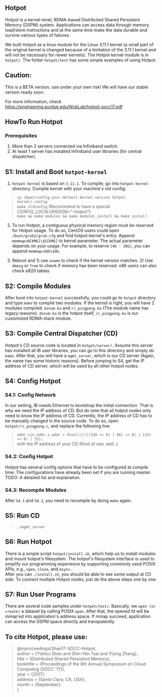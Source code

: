 ## Hotpot
Hotpot is a kernel-level, RDMA-based Distributed Shared Persistent Memory (DSPM) system. Applications can access data through memory load/store instructions and at the same time make the data durable and survive various types of failures. 

We built Hotpot as a linux module for the Linux 3.11.1 kernel (a small part of the original kernel is changed because of a limitation of the 3.11.1 kernel and will not be necessary for newer kernels). The Hotpot kernel module is in `hotpot/`. The folder `hotpot/test` has some simple examples of using Hotpot.

## Caution:  
This is a BETA version, use under your own risk! We will have our stable version ready soon.

For more information, check https://engineering.purdue.edu/WukLab/hotpot-socc17.pdf

## HowTo Run Hotpot

### Prerequisites
1. More than 2 servers connected via Infiniband switch.
2. At least 1 server has installed Infiniband user libraries (for central dispatcher).

## S1: Install and Boot `hotpot-kernel`
1. `hotpot-kernel` is based on `3.11.1`. To compile, go into `hotpot-kernel` directory. Compile kernel with your machine's old config:  
>`cp /boot/config-your-default-kernel-version hotpot-kernel/.config`  
>`make oldconfig` (Recommend to have a special _CONFIG_LOCALVERSION="-hotpot"_)  
>`make && make modules && make modules_install && make install`  

2. To run Hotpot, a contiguous physical memory region must be reserved for Hotpot usage. To do so, CentOS users could open `/boot/grub2/grub.cfg` and find hotpot-kernel's entry. Append `memmap=N[KMG]\$S[KMG]` to kernel parameter. The actual parameter depends on your usage. For example, to reserve `[4G - 20G]`, you can append `memmap=16G\$4G`.

3. Reboot and 1) use `uname` to check if the kernel version matches. 2) Use `dmesg` or `free` to check if memory has been reserved. x86 users can also check e820 tables.

## S2: Compile Modules
After  boot into `hotpot-kernel` successfully, you could go to `hotpot` directory and type `make` to compile two modules. If the kernel is right, you will have 2 modules compiled: `dsnvm.ko` and `rc_pingpong.ko` (The module name has legacy reasons). `dsnvm.ko` is the hotpot itself, `rc_pingpong.ko` is our customized RDMA-stack module.

## S3: Compile Central Dispatcher (CD)
Hotpot's CD source code is located in `hotpot/server/`. Assume this server has installed all IB user libraries, you can go to this directory and simply do `make`. After that, you will have a `mgmt_server`, which is our CD server (Again, the name has some historic reasons). Before jumping to S4, get the IP address of CD server, which will be used by all other hotpot nodes.

## S4: Config Hotpot

### S4.1: Config Network
In our setting, IB needs Ethernet to bootstrap the initial connection. That is why we need the IP address of CD. But do note that all hotpot nodes only need to know the IP address of CD. Currently, the IP address of CD has to be manually changed in the source code. To do so, open `hotpot/rc_pingpong.c`, and replace the following line:  
>`addr.sin_addr.s_addr = htonl((((((128 << 8) | 46) << 8) | 115) << 8) | 33);`  
with the IP address of your CD (Kind of raw, well..).

### S4.2: Config Hotpot
Hotpot has several config options that have to be configured at compile time. The configurations have already been set if you are running master. TODO: A detailed list and explanation.

### S4.3: Recompile Modules
After `S4.1` and `S4.2`, you need to recompile by doing `make` again.

## S5: Run CD
> `./mgmt_server`

## S6: Run Hotpot
There is a simple script `hotpot/install.sh`, which help us to install modules and mount hotpot's filesystem. The hotpot's filesystem interface is used to simplify our programming experience by supporting commonly used POSIX APIs, e.g., `open`, `close`, and `msync`.  
After you can `./install.sh`, you should be able to see some output at CD side. To connect multiple Hotpot nodes, just do the above steps one by one.  

## S7: Run User Programs
There are several code samples under `hotpot/test/`. Basically, we `open (or create)` a dataset by calling POSIX `open`. After that, the opened fd will be mmap'ed into application's address space. If mmap succeed, application can access the DSPM space directly and transpatently.

## To cite Hotpot, please use:

>\@inproceedings{Shan17-SOCC-Hotpot\,  
> author = {Yizhou Shan and Shin-Yeh Tsai and Yiying Zhang},  
> title = {Distributed Shared Persistent Memory},  
> booktitle = {Proceedings of the 8th Annual Symposium on Cloud Computing (SOCC '17)},  
> year = {2017},  
> address = {Santa Clara, CA, USA},  
> month = {September}  
>}
